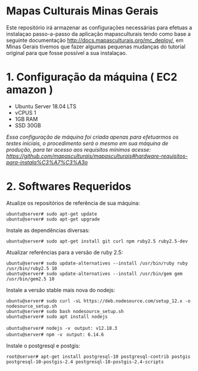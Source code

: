 # Mapas Culturais Minas Gerais

Este repositório irá armazenar as configurações necessárias para efetuas a instalaçao passo-a-passo da aplicação mapasculturais tendo como base a seguinte documentação http://docs.mapasculturais.org/mc_deploy/, em Minas Gerais tivemos que fazer algumas pequenas mudanças do tutorial original para que fosse possível a sua instalaçao.

# 1. Configuração da máquina ( EC2 amazon )

 * Ubuntu Server 18.04 LTS
 * vCPUS 1
 * 1GB RAM
 * SSD 30GB

<i>Essa configuração de máquina foi criada apenas para efetuarmos os testes iniciais, o procedimento será o mesmo em sua máquina de produção, para ter acesso aos requisitos mínimos acesse: https://github.com/mapasculturais/mapasculturais#hardware-requisitos-para-instala%C3%A7%C3%A3o</i>

# 2. Softwares Requeridos

  Atualize os repositórios de referência de sua máquina:
  
  ``` ubuntu@server# sudo apt-get update ```</br>
  ``` ubuntu@server# sudo apt-get upgrade ```</br>
  
  Instale as dependências diversas:
  
  ``` ubuntu@server# sudo apt-get install git curl npm ruby2.5 ruby2.5-dev ``` </br>
  
  Atualizar referências para a versão de ruby 2.5:
  
  ``` ubuntu@server# sudo update-alternatives --install /usr/bin/ruby ruby /usr/bin/ruby2.5 10 ``` </br>
  ``` ubuntu@server# sudo update-alternatives --install /usr/bin/gem gem /usr/bin/gem2.5 10 ``` </br>
  
  Instale a versão stable mais nova do nodejs:
  
  ```ubuntu@server# sudo curl -sL https://deb.nodesource.com/setup_12.x -o nodesource_setup.sh ``` </br>
  ```ubuntu@server# sudo bash nodesource_setup.sh  ``` </br>
  ```ubuntu@server# sudo apt install nodejs ``` </br>
  
  ```ubuntu@server# nodejs -v ``` ```output: v12.18.3``` </br>
  ```ubuntu@server# npm -v ``` ```output: 6.14.6``` </br>
  
  Instale o postgresql e postgis: 
  
  ``` root@server# apt-get install postgresql-10 postgresql-contrib postgis postgresql-10-postgis-2.4 postgresql-10-postgis-2.4-scripts ```
  
  
